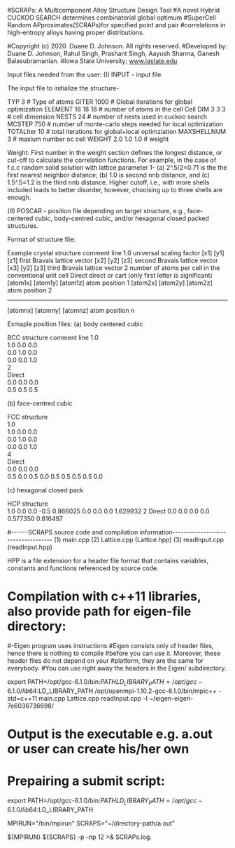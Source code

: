 #SCRAPs: A Multicomponent Alloy Structure Design Tool
#A novel Hybrid CUCKOO SEARCH determines combinatorial global optimum
#SuperCell Random APproximates(SCRAPs)for specified point and pair
#correlations in high-entropy alloys having proper distributions.

#Copyright (c) 2020. Duane D. Johnson. All rights reserved.
#Developed by: Duane D. Johnson, Rahul Singh, Prashant Singh, Aayush Sharma, Ganesh Balasubramanian.
#Iowa State University; www.iastate.edu

Input files needed from the user: 
(I) INPUT  - input file 

The input file to initialize the structure-

TYP         3       	 # Type of atoms
GITER       1000     	 # Global iterations for global optimization
ELEMENT     18 18 18 	 # number of atoms in the cell
Cell DIM    3 3 3    	 # cell dimension 
NESTS       24        	 # number of nests used in cuckoo search
MCSTEP      750       	 # number of monte-carlo steps needed for local optimization 
TOTALIter   10        	 # total iterations for global+local optimziation
MAXSHELLNUM 3            # maxium number oc cell
WEIGHT      2.0 1.0 1.0  # weight

Weight: First number in the weight section defines the longest distance, or cut-off to calculate 
	the correlation functions. For example, in the case of f.c.c random solid solution with 
	lattice parameter 1- (a) 2^.5/2=0.71 is the the first nearest neighbor distance; 
	(b) 1.0 is second nnb distance, and (c) 1.5^.5=1.2 is the third nnb distance. 
	Higher cutoff, i.e., with more shells included leads to better disorder, however, chooising
	up to three shells are enough.

(II) POSCAR - position file depending on target structure, 
e.g., face-centered cubic, body-centred cubic, and/or hexagonal closed packed structures.

Format of structure file:

Example crystal structure      comment line
  1.0             	       universal scaling factor
 [x1] [y1] [z1]	 	       first  Bravais lattice vector
 [x2] [y2] [z3]  	       second Bravais lattice vector
 [x3] [y2] [z3]  	       third  Bravais lattice vector
 2               	       number of atoms per cell in the conventional unit cell
Direct           	       direct or cart (only first letter is significant)
 [atom1x] [atom1y] [atom1z]    atom position 1
 [atom2x] [atom2y] [atom2z]    atom position 2
   ---      ---      ---         
 [atomnx] [atomny] [atomnz]    atom position n

Exmaple position files:
(a) body centered cubic

BCC structure    comment line
 1.0             
 1.0 0.0 0.0     
 0.0 1.0 0.0     
 0.0 0.0 1.0     
 2               
Direct           
 0.0 0.0 0.0     
 0.5 0.5 0.5     

(b) face-centred cubic

FCC structure    
1.0             
 1.0 0.0 0.0     
 0.0 1.0 0.0     
 0.0 0.0 1.0     
 4               
Direct           
 0.0 0.0 0.0     
 0.5 0.0 0.5
 0.0 0.5 0.5
 0.5 0.5 0.0


(c) hexagonal closed pack

HCP structure                  
 1.0  0.0       0.0
-0.5  0.866025  0.0
 0.0  0.0       1.629932
 2 
Direct 
 0.0  0.0       0.0
 0.0  0.577350  0.816497


#------SCRAPS source code and compilation information-----------------------------------
(1) main.cpp
(2) Lattice.cpp (Lattice.hpp)
(3) readInput.cpp (readInput.hpp)

HPP is a file extension for a header file format that contains
variables, constants and functions referenced by source code.



# Compilation with c++11 libraries, also provide path for eigen-file directory:

#-Eigen program uses instructions
#Eigen consists only of header files, hence there is nothing to compile
#before you can use it. Moreover, these header files do not depend on your
#platform, they are the same for everybody. 
#You can use right away the headers in the Eigen/ subdirectory.

export PATH=/opt/gcc-6.1.0/bin:$PATH LD_LIBRARY_PATH=/opt/gcc-6.1.0/lib64:$LD_LIBRARY_PATH
/opt/openmpi-1.10.2-gcc-6.1.0/bin/mpic++ -std=c++11 main.cpp Lattice.cpp readInput.cpp -I ~/eigen-eigen-7e6036736698/

# Output is the executable e.g. a.out or user can create his/her own

# Prepairing a submit script:

export PATH=/opt/gcc-6.1.0/bin:$PATH LD_LIBRARY_PATH=/opt/gcc-6.1.0/lib64:$LD_LIBRARY_PATH

MPIRUN="/bin/mpirun"
SCRAPS="~/directory-path/a.out"

${MPIRUN}  ${SCRAPS} -p -np 12 >& SCRAPs.log.
